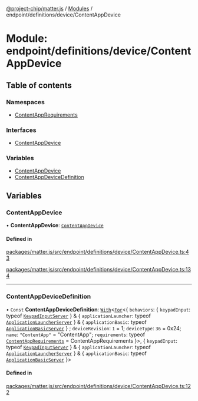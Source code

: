 [@project-chip/matter.js](../README.md) / [Modules](../modules.md) / endpoint/definitions/device/ContentAppDevice

# Module: endpoint/definitions/device/ContentAppDevice

## Table of contents

### Namespaces

- [ContentAppRequirements](endpoint_definitions_device_ContentAppDevice.ContentAppRequirements.md)

### Interfaces

- [ContentAppDevice](../interfaces/endpoint_definitions_device_ContentAppDevice.ContentAppDevice.md)

### Variables

- [ContentAppDevice](endpoint_definitions_device_ContentAppDevice.md#contentappdevice)
- [ContentAppDeviceDefinition](endpoint_definitions_device_ContentAppDevice.md#contentappdevicedefinition)

## Variables

### ContentAppDevice

• **ContentAppDevice**: [`ContentAppDevice`](../interfaces/endpoint_definitions_device_ContentAppDevice.ContentAppDevice.md)

#### Defined in

[packages/matter.js/src/endpoint/definitions/device/ContentAppDevice.ts:43](https://github.com/project-chip/matter.js/blob/558e12c94a201592c28c7bc0743705360b3e5ca6/packages/matter.js/src/endpoint/definitions/device/ContentAppDevice.ts#L43)

[packages/matter.js/src/endpoint/definitions/device/ContentAppDevice.ts:134](https://github.com/project-chip/matter.js/blob/558e12c94a201592c28c7bc0743705360b3e5ca6/packages/matter.js/src/endpoint/definitions/device/ContentAppDevice.ts#L134)

___

### ContentAppDeviceDefinition

• `Const` **ContentAppDeviceDefinition**: [`With`](node_export._internal_.md#with)\<[`For`](behavior_cluster_export._internal_.EndpointType.md#for)\<\{ `behaviors`: \{ `keypadInput`: typeof [`KeypadInputServer`](../classes/behavior_definitions_keypad_input_export.KeypadInputServer.md)  } & \{ `applicationLauncher`: typeof [`ApplicationLauncherServer`](../classes/behavior_definitions_application_launcher_export.ApplicationLauncherServer.md)  } & \{ `applicationBasic`: typeof [`ApplicationBasicServer`](../classes/behavior_definitions_application_basic_export.ApplicationBasicServer.md)  } ; `deviceRevision`: ``1`` = 1; `deviceType`: ``36`` = 0x24; `name`: ``"ContentApp"`` = "ContentApp"; `requirements`: typeof [`ContentAppRequirements`](endpoint_definitions_device_ContentAppDevice.ContentAppRequirements.md) = ContentAppRequirements }\>, \{ `keypadInput`: typeof [`KeypadInputServer`](../classes/behavior_definitions_keypad_input_export.KeypadInputServer.md)  } & \{ `applicationLauncher`: typeof [`ApplicationLauncherServer`](../classes/behavior_definitions_application_launcher_export.ApplicationLauncherServer.md)  } & \{ `applicationBasic`: typeof [`ApplicationBasicServer`](../classes/behavior_definitions_application_basic_export.ApplicationBasicServer.md)  }\>

#### Defined in

[packages/matter.js/src/endpoint/definitions/device/ContentAppDevice.ts:122](https://github.com/project-chip/matter.js/blob/558e12c94a201592c28c7bc0743705360b3e5ca6/packages/matter.js/src/endpoint/definitions/device/ContentAppDevice.ts#L122)
